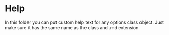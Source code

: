 # Help
In this folder you can put custom help text for any options class object. Just make sure it has the same name as the class and .md extension
